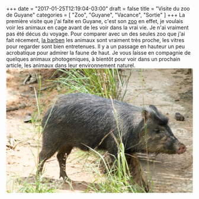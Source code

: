 +++
date = "2017-01-25T12:19:04-03:00"
draft = false
title = "Visite du zoo de Guyane"
categories = [ "Zoo", "Guyane", "Vacance", "Sortie" ]
+++
La première visite que j'ai faite en Guyane, c'est son [zoo](http://www.zoodeguyane.com/) en effet, 
je voulais voir les animaux en cage avant de les voir dans la vrai vie.
Je n'ai vraiment pas été décus du voyage.
Pour comparer avec un des seules zoo que j'ai fait récement, 
[la barben](http://www.zoolabarben.com/) les animaux sont vraiment très proche, 
les vitres pour regarder sont bien entretenues.
Il y a un passage en hauteur un peu acrobatique pour admirer la faune de haut.
Je vous laisse en compagnie de quelques animaux photogeniques, à bientôt pour voir dans un prochain article,
les animaux dans leur environnement naturel.
![cochon bois](/static/img/cochon-bois.jpg)
